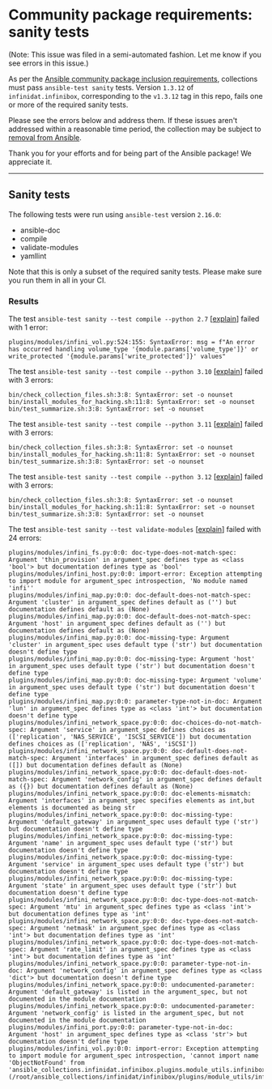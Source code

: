 # Community package requirements: sanity tests

(Note: This issue was filed in a semi-automated fashion. Let me know if you see errors in this issue.)

As per the [Ansible community package inclusion requirements][ci-testing], collections must pass `ansible-test sanity` tests. Version `1.3.12` of `infinidat.infinibox`, corresponding to the `v1.3.12` tag in this repo, fails one or more of the required sanity tests.


Please see the errors below and address them. If these issues aren't addressed within a reasonable time period, the collection may be subject to [removal from Ansible][removal].

Thank you for your efforts and for being part of the Ansible package! We appreciate it.

---

## Sanity tests

The following tests were run using `ansible-test` version `2.16.0`:

- ansible-doc
- compile
- validate-modules
- yamllint

Note that this is only a subset of the required sanity tests. Please make sure you run them in all in your CI.

### Results

The test `ansible-test sanity --test compile --python 2.7` [[explain](https://docs.ansible.com/ansible-core/2.16/dev_guide/testing/sanity/compile.html)] failed with 1 error:

``` text
plugins/modules/infini_vol.py:524:155: SyntaxError: msg = f"An error has occurred handling volume_type '{module.params['volume_type']}' or write_protected '{module.params['write_protected']}' values"
```

The test `ansible-test sanity --test compile --python 3.10` [[explain](https://docs.ansible.com/ansible-core/2.16/dev_guide/testing/sanity/compile.html)] failed with 3 errors:

``` text
bin/check_collection_files.sh:3:8: SyntaxError: set -o nounset
bin/install_modules_for_hacking.sh:11:8: SyntaxError: set -o nounset
bin/test_summarize.sh:3:8: SyntaxError: set -o nounset
```

The test `ansible-test sanity --test compile --python 3.11` [[explain](https://docs.ansible.com/ansible-core/2.16/dev_guide/testing/sanity/compile.html)] failed with 3 errors:

``` text
bin/check_collection_files.sh:3:8: SyntaxError: set -o nounset
bin/install_modules_for_hacking.sh:11:8: SyntaxError: set -o nounset
bin/test_summarize.sh:3:8: SyntaxError: set -o nounset
```

The test `ansible-test sanity --test compile --python 3.12` [[explain](https://docs.ansible.com/ansible-core/2.16/dev_guide/testing/sanity/compile.html)] failed with 3 errors:

``` text
bin/check_collection_files.sh:3:8: SyntaxError: set -o nounset
bin/install_modules_for_hacking.sh:11:8: SyntaxError: set -o nounset
bin/test_summarize.sh:3:8: SyntaxError: set -o nounset
```

The test `ansible-test sanity --test validate-modules` [[explain](https://docs.ansible.com/ansible-core/2.16/dev_guide/testing/sanity/validate-modules.html)] failed with 24 errors:

``` text
plugins/modules/infini_fs.py:0:0: doc-type-does-not-match-spec: Argument 'thin_provision' in argument_spec defines type as <class 'bool'> but documentation defines type as 'bool'
plugins/modules/infini_host.py:0:0: import-error: Exception attempting to import module for argument_spec introspection, 'No module named 'infi''
plugins/modules/infini_map.py:0:0: doc-default-does-not-match-spec: Argument 'cluster' in argument_spec defines default as ('') but documentation defines default as (None)
plugins/modules/infini_map.py:0:0: doc-default-does-not-match-spec: Argument 'host' in argument_spec defines default as ('') but documentation defines default as (None)
plugins/modules/infini_map.py:0:0: doc-missing-type: Argument 'cluster' in argument_spec uses default type ('str') but documentation doesn't define type
plugins/modules/infini_map.py:0:0: doc-missing-type: Argument 'host' in argument_spec uses default type ('str') but documentation doesn't define type
plugins/modules/infini_map.py:0:0: doc-missing-type: Argument 'volume' in argument_spec uses default type ('str') but documentation doesn't define type
plugins/modules/infini_map.py:0:0: parameter-type-not-in-doc: Argument 'lun' in argument_spec defines type as <class 'int'> but documentation doesn't define type
plugins/modules/infini_network_space.py:0:0: doc-choices-do-not-match-spec: Argument 'service' in argument_spec defines choices as (['replication', 'NAS_SERVICE', 'ISCSI_SERVICE']) but documentation defines choices as (['replication', 'NAS', 'iSCSI'])
plugins/modules/infini_network_space.py:0:0: doc-default-does-not-match-spec: Argument 'interfaces' in argument_spec defines default as ([]) but documentation defines default as (None)
plugins/modules/infini_network_space.py:0:0: doc-default-does-not-match-spec: Argument 'network_config' in argument_spec defines default as ({}) but documentation defines default as (None)
plugins/modules/infini_network_space.py:0:0: doc-elements-mismatch: Argument 'interfaces' in argument_spec specifies elements as int,but elements is documented as being str
plugins/modules/infini_network_space.py:0:0: doc-missing-type: Argument 'default_gateway' in argument_spec uses default type ('str') but documentation doesn't define type
plugins/modules/infini_network_space.py:0:0: doc-missing-type: Argument 'name' in argument_spec uses default type ('str') but documentation doesn't define type
plugins/modules/infini_network_space.py:0:0: doc-missing-type: Argument 'service' in argument_spec uses default type ('str') but documentation doesn't define type
plugins/modules/infini_network_space.py:0:0: doc-missing-type: Argument 'state' in argument_spec uses default type ('str') but documentation doesn't define type
plugins/modules/infini_network_space.py:0:0: doc-type-does-not-match-spec: Argument 'mtu' in argument_spec defines type as <class 'int'> but documentation defines type as 'int'
plugins/modules/infini_network_space.py:0:0: doc-type-does-not-match-spec: Argument 'netmask' in argument_spec defines type as <class 'int'> but documentation defines type as 'int'
plugins/modules/infini_network_space.py:0:0: doc-type-does-not-match-spec: Argument 'rate_limit' in argument_spec defines type as <class 'int'> but documentation defines type as 'int'
plugins/modules/infini_network_space.py:0:0: parameter-type-not-in-doc: Argument 'network_config' in argument_spec defines type as <class 'dict'> but documentation doesn't define type
plugins/modules/infini_network_space.py:0:0: undocumented-parameter: Argument 'default_gateway' is listed in the argument_spec, but not documented in the module documentation
plugins/modules/infini_network_space.py:0:0: undocumented-parameter: Argument 'network_config' is listed in the argument_spec, but not documented in the module documentation
plugins/modules/infini_port.py:0:0: parameter-type-not-in-doc: Argument 'host' in argument_spec defines type as <class 'str'> but documentation doesn't define type
plugins/modules/infini_vol.py:0:0: import-error: Exception attempting to import module for argument_spec introspection, 'cannot import name 'ObjectNotFound' from 'ansible_collections.infinidat.infinibox.plugins.module_utils.infinibox' (/root/ansible_collections/infinidat/infinibox/plugins/module_utils/infinibox.py)'
```




[ci-testing]: https://docs.ansible.com/ansible/latest/community/collection_contributors/collection_requirements.html#ci-testing
[repo-mgmt]: https://docs.ansible.com/ansible/latest/community/collection_contributors/collection_requirements.html#repository-management
[removal]: https://github.com/ansible-collections/overview/blob/main/removal_from_ansible.rst
